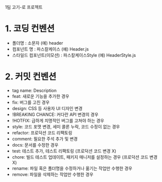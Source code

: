 1팀 고기-로 프로젝트

# 1. 코딩 컨벤션

- 폴더명 : 소문자 (예) header
- 컴포넌트 명 : 파스칼케이스 (예) Header.js
- 스타일드 컴포넌트(이모션) : 파스칼케이스Style (예) HeaderStyle.js

# 2. 커밋 컨벤션

- tag name: Description
- feat: 새로운 기능을 추가한 경우
- fix: 버그를 고친 경우
- design: CSS 등 사용자 UI 디자인 변경
- !BREAKING CHANCE: 커다란 API 변경의 경우
- !HOTFIX: 급하게 치명적인 버그를 고쳐야 하는 경우
- style: 코드 포맷 변경, 세미 콜론 누락, 코드 수정이 없는 경우
- refactor: 프로덕션 코드 리팩토링
- comment: 필요한 주석 추가 및 변경
- docs: 문서를 수정한 경우
- test: 테스트 추가, 테스트 리팩토링 (프로덕션 코드 변경 X)
- chore: 빌드 테스트 업데이트, 패키지 매니저를 설정하는 경우 (프로덕션 코드 변경 X)
- rename: 파일 혹은 폴더명을 수정하거나 옮기는 작업만 수행한 경우
- remove: 파일을 삭제하는 작업만 수행한 경우
